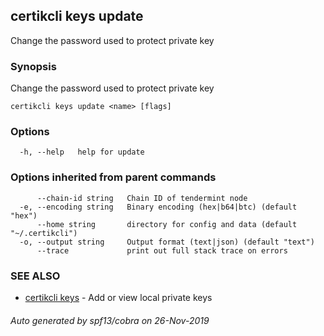 ## certikcli keys update

Change the password used to protect private key

### Synopsis

Change the password used to protect private key

```
certikcli keys update <name> [flags]
```

### Options

```
  -h, --help   help for update
```

### Options inherited from parent commands

```
      --chain-id string   Chain ID of tendermint node
  -e, --encoding string   Binary encoding (hex|b64|btc) (default "hex")
      --home string       directory for config and data (default "~/.certikcli")
  -o, --output string     Output format (text|json) (default "text")
      --trace             print out full stack trace on errors
```

### SEE ALSO

* [certikcli keys](certikcli_keys.md)	 - Add or view local private keys

###### Auto generated by spf13/cobra on 26-Nov-2019
